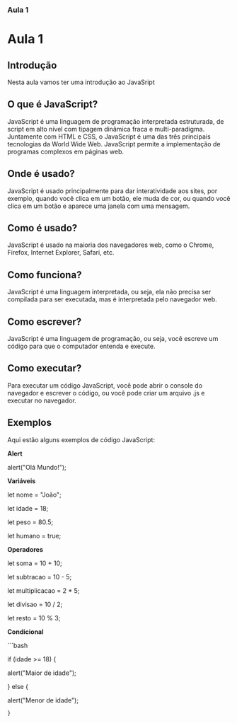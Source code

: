### Aula 1

<h1> Aula 1 </h1>

<h2> Introdução </h2>

<p> Nesta aula vamos ter uma introdução ao JavaSript  </p>

<h2> O que é JavaScript? </h2>

<p> JavaScript é uma linguagem de programação interpretada estruturada, de script em alto nível com tipagem dinâmica fraca e multi-paradigma. Juntamente com HTML e CSS, o JavaScript é uma das três principais tecnologias da World Wide Web. JavaScript permite a implementação de programas complexos em páginas web. </p>

<h2> Onde é usado? </h2>

<p> JavaScript é usado principalmente para dar interatividade aos sites, por exemplo, quando você clica em um botão, ele muda de cor, ou quando você clica em um botão e aparece uma janela com uma mensagem. </p>

<h2> Como é usado? </h2>

<p> JavaScript é usado na maioria dos navegadores web, como o Chrome, Firefox, Internet Explorer, Safari, etc. </p>

<h2> Como funciona? </h2>

<p> JavaScript é uma linguagem interpretada, ou seja, ela não precisa ser compilada para ser executada, mas é interpretada pelo navegador web. </p>

<h2> Como escrever? </h2>

<p> JavaScript é uma linguagem de programação, ou seja, você escreve um código para que o computador entenda e execute. </p>

<h2> Como executar? </h2>

<p> Para executar um código JavaScript, você pode abrir o console do navegador e escrever o código, ou você pode criar um arquivo .js e executar no navegador. </p>

<h2> Exemplos </h2>

<p> Aqui estão alguns exemplos de código JavaScript: </p>

<p> <strong> Alert </strong> </p>

<p> alert("Olá Mundo!"); </p>

<p> <strong> Variáveis </strong> </p>

<p> let nome = "João"; </p>

<p> let idade = 18; </p>

<p> let peso = 80.5; </p>

<p> let humano = true; </p>

<p> <strong> Operadores </strong> </p>

<p> let soma = 10 + 10; </p>

<p> let subtracao = 10 - 5; </p>

<p> let multiplicacao = 2 * 5; </p>

<p> let divisao = 10 / 2;

<p> let resto = 10 % 3; </p>

<p> <strong> Condicional </strong> </p>
```bash

if (idade >= 18) { 

 alert("Maior de idade"); 

 } else {

 alert("Menor de idade");

    }
```